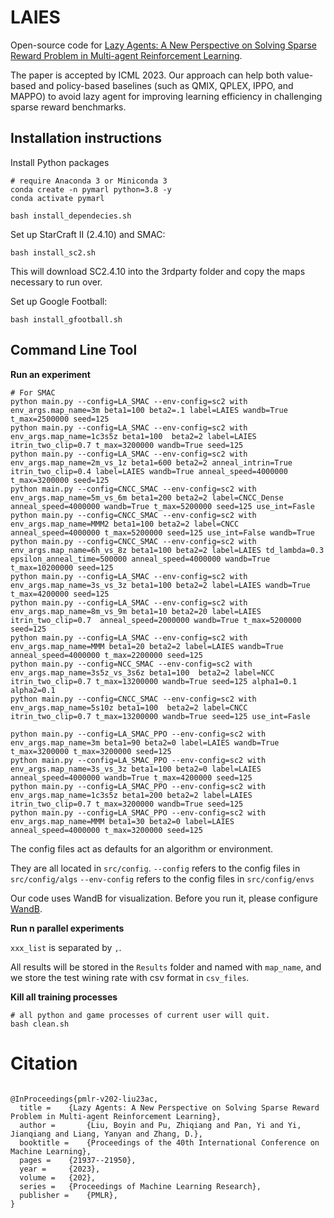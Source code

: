 

# LAIES

Open-source code for [Lazy Agents: A New Perspective on Solving Sparse Reward Problem in Multi-agent Reinforcement Learning](https://proceedings.mlr.press/v202/liu23ac.html).

The paper is  accepted by ICML 2023. Our approach can help both value-based and policy-based baselines (such as QMIX, QPLEX, IPPO, and MAPPO) to avoid lazy agent for improving learning efficiency in challenging sparse reward benchmarks.



## Installation instructions

Install Python packages

```shell
# require Anaconda 3 or Miniconda 3
conda create -n pymarl python=3.8 -y
conda activate pymarl

bash install_dependecies.sh
```

Set up StarCraft II (2.4.10) and SMAC:

```shell
bash install_sc2.sh
```

This will download SC2.4.10 into the 3rdparty folder and copy the maps necessary to run over.

Set up Google Football:

```shell
bash install_gfootball.sh
```

## Command Line Tool

**Run an experiment**

```shell
# For SMAC
python main.py --config=LA_SMAC --env-config=sc2 with env_args.map_name=3m beta1=100 beta2=.1 label=LAIES wandb=True t_max=2500000 seed=125
python main.py --config=LA_SMAC --env-config=sc2 with env_args.map_name=1c3s5z beta1=100  beta2=2 label=LAIES itrin_two_clip=0.7 t_max=3200000 wandb=True seed=125
python main.py --config=LA_SMAC --env-config=sc2 with env_args.map_name=2m_vs_1z beta1=600 beta2=2 anneal_intrin=True itrin_two_clip=0.4 label=LAIES wandb=True anneal_speed=4000000 t_max=3200000 seed=125
python main.py --config=CNCC_SMAC --env-config=sc2 with env_args.map_name=5m_vs_6m beta1=200 beta2=2 label=CNCC_Dense anneal_speed=4000000 wandb=True t_max=5200000 seed=125 use_int=Fasle
python main.py --config=CNCC_SMAC --env-config=sc2 with env_args.map_name=MMM2 beta1=100 beta2=2 label=CNCC anneal_speed=4000000 t_max=5200000 seed=125 use_int=False wandb=True
python main.py --config=CNCC_SMAC --env-config=sc2 with env_args.map_name=6h_vs_8z beta1=100 beta2=2 label=LAIES td_lambda=0.3 epsilon_anneal_time=500000 anneal_speed=4000000 wandb=True t_max=10200000 seed=125
python main.py --config=LA_SMAC --env-config=sc2 with env_args.map_name=3s_vs_3z beta1=100 beta2=2 label=LAIES wandb=True t_max=4200000 seed=125
python main.py --config=LA_SMAC --env-config=sc2 with env_args.map_name=8m_vs_9m beta1=10 beta2=20 label=LAIES itrin_two_clip=0.7  anneal_speed=2000000 wandb=True t_max=5200000 seed=125
python main.py --config=LA_SMAC --env-config=sc2 with env_args.map_name=MMM beta1=20 beta2=2 label=LAIES wandb=True anneal_speed=4000000 t_max=2200000 seed=125
python main.py --config=NCC_SMAC --env-config=sc2 with env_args.map_name=3s5z_vs_3s6z beta1=100  beta2=2 label=NCC itrin_two_clip=0.7 t_max=13200000 wandb=True seed=125 alpha1=0.1 alpha2=0.1
python main.py --config=CNCC_SMAC --env-config=sc2 with env_args.map_name=5s10z beta1=100  beta2=2 label=CNCC itrin_two_clip=0.7 t_max=13200000 wandb=True seed=125 use_int=Fasle 

python main.py --config=LA_SMAC_PPO --env-config=sc2 with env_args.map_name=3m beta1=90 beta2=0 label=LAIES wandb=True t_max=3200000 t_max=3200000 seed=125
python main.py --config=LA_SMAC_PPO --env-config=sc2 with env_args.map_name=3s_vs_3z beta1=100 beta2=0 label=LAIES anneal_speed=4000000 wandb=True t_max=4200000 seed=125
python main.py --config=LA_SMAC_PPO --env-config=sc2 with env_args.map_name=1c3s5z beta1=200 beta2=2 label=LAIES itrin_two_clip=0.7 t_max=3200000 wandb=True seed=125
python main.py --config=LA_SMAC_PPO --env-config=sc2 with env_args.map_name=MMM beta1=30 beta2=0 label=LAIES anneal_speed=4000000 t_max=3200000 seed=125
```


[//]: # (```shell)

[//]: # (# For Google Football )

[//]: # (# map_name: academy_counterattack_easy, academy_counterattack_hard, academy_3_vs_1_with_keeper...)

[//]: # (python main.py --config=LA_GRF --env-config=gfootball with env_args.map_name=academy_3_vs_1_with_keeper beta1=1 beta2=8 label=LAIES wandb=True t_max=10200000  seed=125)

[//]: # (python main.py --config=LA_GRF --env-config=gfootball with env_args.map_name=academy_counterattack_easy beta1=1 beta2=8 label=LAIES wandb=True t_max=10200000  seed=125)

[//]: # (python main.py --config=LA_GRF --env-config=gfootball with env_args.map_name=academy_counterattack_hard beta1=1 beta2=8 label=LAIES wandb=True t_max=10200000  seed=125)

[//]: # (```)

The config files act as defaults for an algorithm or environment.

They are all located in `src/config`.
`--config` refers to the config files in `src/config/algs`
`--env-config` refers to the config files in `src/config/envs`

Our code uses WandB for visualization. Before you run it, please configure [WandB](https://wandb.ai/site).

**Run n parallel experiments**

`xxx_list` is separated by `,`.

All results will be stored in the `Results` folder and named with `map_name`, and we store the test wining rate with csv format in `csv_files`.

**Kill all training processes**

```shell
# all python and game processes of current user will quit.
bash clean.sh
```

# Citation

```

@InProceedings{pmlr-v202-liu23ac,
  title = 	 {Lazy Agents: A New Perspective on Solving Sparse Reward Problem in Multi-agent Reinforcement Learning},
  author =       {Liu, Boyin and Pu, Zhiqiang and Pan, Yi and Yi, Jianqiang and Liang, Yanyan and Zhang, D.},
  booktitle = 	 {Proceedings of the 40th International Conference on Machine Learning},
  pages = 	 {21937--21950},
  year = 	 {2023},
  volume = 	 {202},
  series = 	 {Proceedings of Machine Learning Research},
  publisher =    {PMLR},
}

```
